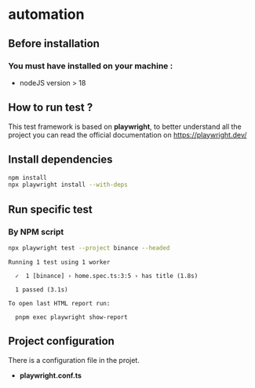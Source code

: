 # automation

## Before installation

### You must have installed on your machine :

- nodeJS version > 18

## How to run test ?

This test framework is based on **playwright**, to better understand all the project you can read the official documentation on https://playwright.dev/

## Install dependencies

```bash
npm install
npx playwright install --with-deps
```

## Run specific test

### By NPM script

```bash
npx playwright test --project binance --headed
```

```
Running 1 test using 1 worker

  ✓  1 [binance] › home.spec.ts:3:5 › has title (1.8s)

  1 passed (3.1s)

To open last HTML report run:

  pnpm exec playwright show-report
```

## Project configuration

There is a configuration file in the projet.

- **playwright.conf.ts**
